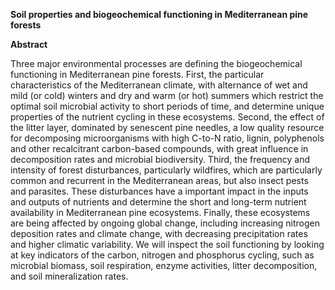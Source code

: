 **Soil properties and biogeochemical functioning in Mediterranean pine forests**

**Abstract** 

[comment]: # (Máximo 200 palabras)

Three major environmental processes are defining the biogeochemical functioning in Mediterranean pine forests. First, the particular characteristics of the Mediterranean climate, with alternance of wet and mild (or cold) winters and dry and warm (or hot) summers which restrict the optimal soil microbial activity to short periods of time, and determine unique properties of the nutrient cycling in these ecosystems. Second, the effect of the litter layer, dominated by senescent pine needles, a low quality resource for decomposing microorganisms with high C-to-N ratio, lignin, polyphenols and other recalcitrant carbon-based compounds, with great influence in decomposition rates and microbial biodiversity. Third, the frequency and intensity of forest disturbances, particularly wildfires, which are particularly common and recurrent in the Mediterranean areas, but also insect pests and parasites. These disturbances have a important impact in the inputs and outputs of nutrients and determine the short and long-term nutrient availability in Mediterranean pine ecosystems. Finally, these ecosystems are being affected by ongoing global change, including increasing nitrogen deposition rates and climate change, with decreasing precipitation rates and higher climatic variability. We will inspect the soil functioning by looking at key indicators of the carbon, nitrogen and phosphorus cycling, such as microbial biomass, soil respiration, enzyme activities, litter decomposition, and soil mineralization rates. 

